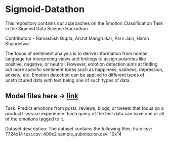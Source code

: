 # Sigmoid-Datathon
This repository contains our approaches on the Emotion Classification Task in the Sigmoid Data Science Hackathon 

Contributors - Ramashish Gupta, Archit Mangrulkar, Parv Jain, Harsh Khandelwal  

The focus of sentiment analysis is to derive information from human language for interpreting views and feelings to assign polarities like positive, negative, or neutral. However, emotion detection aims at finding out more specific sentiment tones such as happiness, sadness, depression, anxiety, etc. Emotion detection can be applied to different types of unstructured data with text being one of such types of data.

## Model files here -> [link](https://iitkgpacin-my.sharepoint.com/personal/ramashisx_kgpian_iitkgp_ac_in/_layouts/15/onedrive.aspx?id=%2Fpersonal%2Framashisx%5Fkgpian%5Fiitkgp%5Fac%5Fin%2FDocuments%2Fsigmoid&ga=1)
Task:
Predict emotions from posts, reviews, blogs, or tweets that focus on a product/ service experience. Each query of the test data can have one or all of the emotions tagged to it.

Dataset description:
The dataset contains the following files: train.csv: 7724x14 test.csv: 400x2 sample_submission.csv: 10x14

